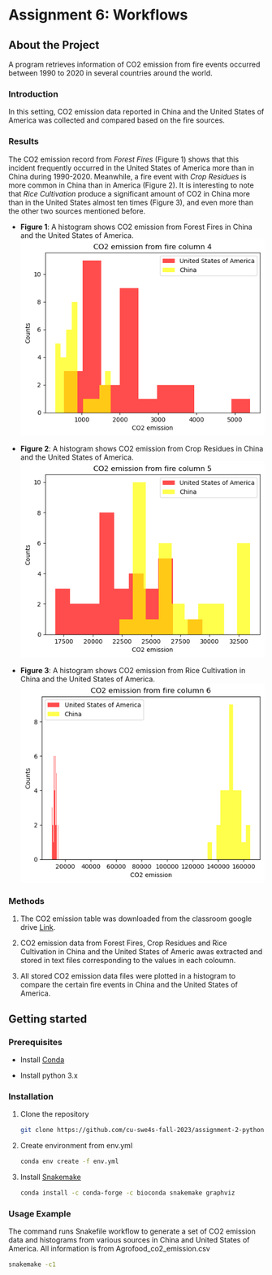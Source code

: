 # Assignment 6: Workflows

## About the Project

A program retrieves information of CO2 emission from fire events occurred between 1990 to 2020 in several countries around the world.

### Introduction

In this setting, CO2 emission data reported in China and the United States of America was collected and compared based on the fire sources.

### Results

The CO2 emission record from *Forest Fires* (Figure 1) shows that this incident frequently occurred in the United States of America more than in China during 1990-2020. Meanwhile, a fire event with *Crop Residues* is more common in China than in America (Figure 2). It is interesting to note that *Rice Cultivation* produce a significant amount of CO2 in China more than in the United States almost ten times (Figure 3), and even more than the other two sources mentioned before.

* **Figure 1**: A histogram shows CO2 emission from Forest Fires in China and the United States of America.
   ![Forest fires](hist_4.png)

* **Figure 2**: A histogram shows CO2 emission from Crop Residues in China and the United States of America.
   ![Crop Residues](hist_5.png)

* **Figure 3**: A histogram shows CO2 emission from Rice Cultivation in China and the United States of America.
   ![Rice Cultivation](hist_6.png)

### Methods

1. The CO2 emission table was downloaded from the classroom google drive [Link](https://drive.google.com/drive/u/3/folders/15dnNnOEjDZDvwzM-_tGGtWjTbNL669i7).

2. CO2 emission data from Forest Fires, Crop Residues and Rice Cultivation in China and the United States of Americ awas extracted and stored in text files corresponding to the values in each coloumn.

3. All stored CO2 emission data files were plotted in a histogram to compare the certain fire events in China and the United States of America.

## Getting started

### Prerequisites

* Install [Conda](https://conda.io/projects/conda/en/latest/user-guide/install/index.html)

* Install python 3.x

### Installation

1. Clone the repository
   ```sh
   git clone https://github.com/cu-swe4s-fall-2023/assignment-2-python-refresher-FahsaiNak.git
   ```

2. Create environment from env.yml
   ```sh
   conda env create -f env.yml
   ```

3. Install [Snakemake](https://snakemake.readthedocs.io/en/stable/)
   ```sh
   conda install -c conda-forge -c bioconda snakemake graphviz
   ```

### Usage Example
The command runs Snakefile workflow to generate a set of CO2 emission data and histograms from various sources in China and United States of America. All information is from Agrofood_co2_emission.csv
   ```sh
   snakemake -c1
   ```

